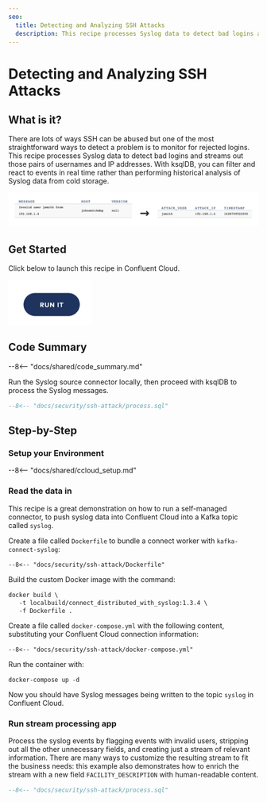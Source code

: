 ```yaml
---
seo:
  title: Detecting and Analyzing SSH Attacks
  description: This recipe processes Syslog data to detect bad logins and streams out those pairs of usernames and IP addresses.
---
```


# Detecting and Analyzing SSH Attacks

## What is it?

There are lots of ways SSH can be abused but one of the most straightforward ways to detect a problem is to monitor for rejected logins.
This recipe processes Syslog data to detect bad logins and streams out those pairs of usernames and IP addresses.
With ksqlDB, you can filter and react to events in real time rather than performing historical analysis of Syslog data from cold storage.

![ssh-attack](../../img/ssh-attack.png)

## Get Started

Click below to launch this recipe in Confluent Cloud.

![launch](../../img/launch.png)

## Code Summary

--8<-- "docs/shared/code_summary.md"

Run the Syslog source connector locally, then proceed with ksqlDB to process the Syslog messages.

```sql
--8<-- "docs/security/ssh-attack/process.sql"
```

## Step-by-Step

### Setup your Environment

--8<-- "docs/shared/ccloud_setup.md"

### Read the data in

This recipe is a great demonstration on how to run a self-managed connector, to push syslog data into Confluent Cloud into a Kafka topic called `syslog`.

Create a file called `Dockerfile` to bundle a connect worker with `kafka-connect-syslog`:

```text
--8<-- "docs/security/ssh-attack/Dockerfile"
```

Build the custom Docker image with the command:

```
docker build \
   -t localbuild/connect_distributed_with_syslog:1.3.4 \
   -f Dockerfile .
```

Create a file called `docker-compose.yml` with the following content, substituting your Confluent Cloud connection information:

```text
--8<-- "docs/security/ssh-attack/docker-compose.yml"
```

Run the container with:

```
docker-compose up -d
```

Now you should have Syslog messages being written to the topic `syslog` in Confluent Cloud.

### Run stream processing app

Process the syslog events by flagging events with invalid users, stripping out all the other unnecessary fields, and creating just a stream of relevant information.
There are many ways to customize the resulting stream to fit the business needs: this example also demonstrates how to enrich the stream with a new field `FACILITY_DESCRIPTION` with human-readable content.

```sql
--8<-- "docs/security/ssh-attack/process.sql"
```
